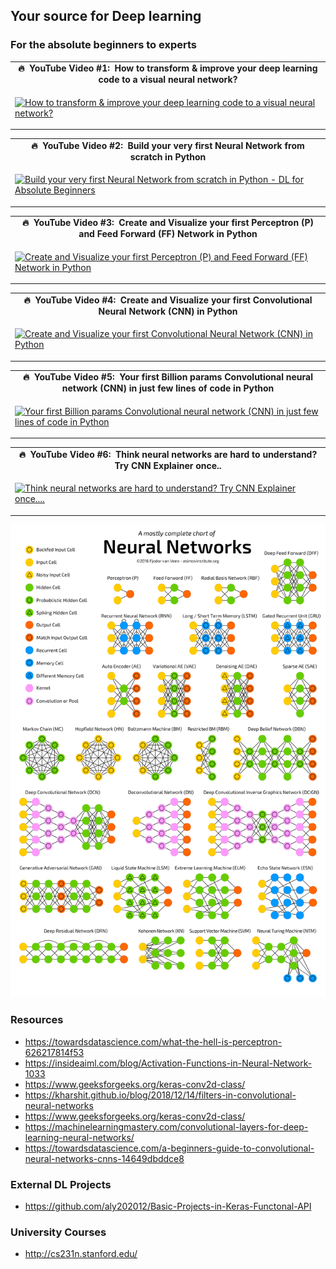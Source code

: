 ## Your source for Deep learning ## 
### For the absolute beginners to experts ###

<table class="table table-striped table-bordered table-vcenter">
    <tr>
        <td align="center"><b>🔥&nbsp; YouTube Video #1:&nbsp; How to transform & improve your deep learning code to a visual neural network?</b></td>
    </tr>
    <tr>
        <td>
            <div>
                
[![How to transform & improve your deep learning code to a visual neural network?](https://img.youtube.com/vi/VewDN_riENw/0.jpg)](https://www.youtube.com/watch?v=VewDN_riENw)

  </tr>
</table>

    
<table class="table table-striped table-bordered table-vcenter">
    <tr>
        <td align="center"><b>🔥&nbsp; YouTube Video #2:&nbsp; Build your very first Neural Network from scratch in Python</b></td>
    </tr>
    <tr>
        <td>
            <div>
                
[![Build your very first Neural Network from scratch in Python -  DL for Absolute Beginners](https://img.youtube.com/vi/lnkqiJ1wOfI/0.jpg)](https://www.youtube.com/watch?v=lnkqiJ1wOfI)

  </tr>
</table>

 
<table class="table table-striped table-bordered table-vcenter">
    <tr>
        <td align="center"><b>🔥&nbsp; YouTube Video #3:&nbsp; Create and Visualize your first Perceptron (P) and  Feed Forward (FF) Network in Python</b></td>
    </tr>
    <tr>
        <td>
            <div>
                
[![Create and Visualize your first Perceptron (P) and  Feed Forward (FF) Network in Python](https://img.youtube.com/vi/oBsCDawNV1o/0.jpg)](https://youtu.be/oBsCDawNV1o)

  </tr>
</table>
    
<table class="table table-striped table-bordered table-vcenter">
    <tr>
        <td align="center"><b>🔥&nbsp; YouTube Video #4:&nbsp; Create and Visualize your first Convolutional Neural Network (CNN) in Python</b></td>
    </tr>
    <tr>
        <td>
            <div>
                
[![Create and Visualize your first Convolutional Neural Network (CNN) in Python](https://img.youtube.com/vi/1Ckh6Dd3S7g/0.jpg)](https://youtu.be/1Ckh6Dd3S7g)

  </tr>
</table>
    
    
<table class="table table-striped table-bordered table-vcenter">
    <tr>
        <td align="center"><b>🔥&nbsp; YouTube Video #5:&nbsp; Your first Billion params Convolutional neural network (CNN) in just few lines of code in Python</b></td>
    </tr>
    <tr>
        <td>
            <div>
                
[![Your first Billion params Convolutional neural network (CNN) in just few lines of code in Python](https://img.youtube.com/vi/rzL4e-sT-RU/0.jpg)](https://youtu.be/rzL4e-sT-RU)

  </tr>
</table>

<table class="table table-striped table-bordered table-vcenter">
    <tr>
        <td align="center"><b>🔥&nbsp; YouTube Video #6:&nbsp; Think neural networks are hard to understand? Try CNN Explainer once..</b></td>
    </tr>
    <tr>
        <td>
            <div>
                
[![Think neural networks are hard to understand? Try CNN Explainer once....](https://img.youtube.com/vi/9elG_ho46u8/0.jpg)](https://youtu.be/9elG_ho46u8)

  </tr>
</table>

![Neural Networks](https://github.com/prodramp/python-projects/blob/main/deeplearning/neural-networks.png?raw=true)


### Resources ###
- https://towardsdatascience.com/what-the-hell-is-perceptron-626217814f53
- https://insideaiml.com/blog/Activation-Functions-in-Neural-Network-1033
- https://www.geeksforgeeks.org/keras-conv2d-class/
- https://kharshit.github.io/blog/2018/12/14/filters-in-convolutional-neural-networks
- https://www.geeksforgeeks.org/keras-conv2d-class/
- https://machinelearningmastery.com/convolutional-layers-for-deep-learning-neural-networks/
- https://towardsdatascience.com/a-beginners-guide-to-convolutional-neural-networks-cnns-14649dbddce8
    
### External DL Projects ###
- https://github.com/aly202012/Basic-Projects-in-Keras-Functonal-API
    
    
### University Courses ###
- http://cs231n.stanford.edu/
